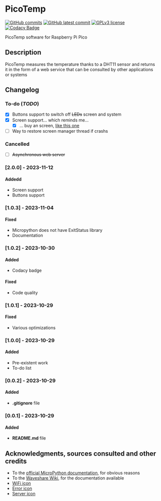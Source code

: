 # PicoTemp
[![GitHub commits](https://badgen.net/github/commits/Veltys/PicoTemp)](https://GitHub.com/Veltys/PicoTemp/commit/)
[![GitHub latest commit](https://badgen.net/github/last-commit/Veltys/PicoTemp)](https://GitHub.com/Veltys/PicoTemp/commit/)
[![GPLv3 license](https://img.shields.io/badge/License-GPLv3-blue.svg)](https://github.com/Veltys/Ansible/blob/master/LICENSE.md)
[![Codacy Badge](https://app.codacy.com/project/badge/Grade/29172a22cc744d2d8aaed3295e75d322)](https://app.codacy.com/gh/Veltys/PicoTemp/dashboard?utm_source=gh&utm_medium=referral&utm_content=&utm_campaign=Badge_grade)

PicoTemp software for Raspberry Pi Pico


## Description
PicoTemp measures the temperature thanks to a DHT11 sensor and returns it in the form of a web service that can be consulted by other applications or systems


## Changelog
### To-do (*TODO*)
- [x] Buttons support to switch off ~~LEDs~~ screen and system
- [x] Screen support... which reminds me...
    - [x] ... buy an screen, [like this one](https://amzn.eu/d/5Pab0Ox)
- [ ] Way to restore screen manager thread if crashs

### Cancelled
- [ ] ~~Asynchronous web server~~

### [2.0.0] - 2023-11-12
#### Addedd
- Screen support
- Buttons support

### [1.0.3] - 2023-11-04
#### Fixed
- Micropython does not have ExitStatus library
- Documentation

### [1.0.2] - 2023-10-30
#### Added
- Codacy badge

#### Fixed
- Code quality

### [1.0.1] - 2023-10-29
#### Fixed
- Various optimizations

### [1.0.0] - 2023-10-29
#### Added
- Pre-existent work
- To-do list

### [0.0.2] - 2023-10-29
#### Added
- **.gitignore** file

### [0.0.1] - 2023-10-29
#### Added
- **README.md** file


## Acknowledgments, sources consulted and other credits
* To the [official MicroPython documentation](https://docs.micropython.org/en/latest/), for obvious reasons
* To the [Waveshare Wiki](https://www.waveshare.com/wiki/Pico-OLED-1.3), for the documentation available
* [WiFi icon](https://openclipart.org/detail/245083/wireless-signal-icon)
* [Error icon](https://www.iconexperience.com/g_collection/icons/?icon=sign_warning)
* [Server icon](https://www.iconexperience.com/g_collection/icons/?icon=server)